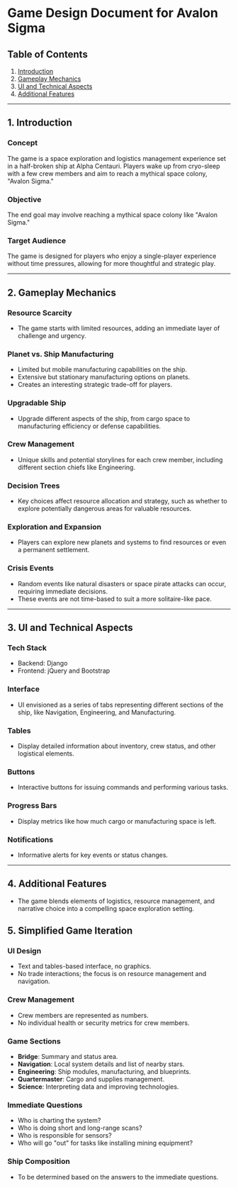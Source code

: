 # Game Design Document for Avalon Sigma

## Table of Contents
1. [Introduction](#introduction)
2. [Gameplay Mechanics](#gameplay-mechanics)
3. [UI and Technical Aspects](#ui-and-technical-aspects)
4. [Additional Features](#additional-features)

---

## 1. Introduction

### Concept
The game is a space exploration and logistics management experience set in a half-broken ship at Alpha Centauri. Players wake up from cryo-sleep with a few crew members and aim to reach a mythical space colony, "Avalon Sigma."

### Objective
The end goal may involve reaching a mythical space colony like "Avalon Sigma."

### Target Audience
The game is designed for players who enjoy a single-player experience without time pressures, allowing for more thoughtful and strategic play.

---

## 2. Gameplay Mechanics

### Resource Scarcity
- The game starts with limited resources, adding an immediate layer of challenge and urgency.

### Planet vs. Ship Manufacturing
- Limited but mobile manufacturing capabilities on the ship.
- Extensive but stationary manufacturing options on planets.
- Creates an interesting strategic trade-off for players.

### Upgradable Ship
- Upgrade different aspects of the ship, from cargo space to manufacturing efficiency or defense capabilities.

### Crew Management
- Unique skills and potential storylines for each crew member, including different section chiefs like Engineering.

### Decision Trees
- Key choices affect resource allocation and strategy, such as whether to explore potentially dangerous areas for valuable resources.

### Exploration and Expansion
- Players can explore new planets and systems to find resources or even a permanent settlement.

### Crisis Events
- Random events like natural disasters or space pirate attacks can occur, requiring immediate decisions.
- These events are not time-based to suit a more solitaire-like pace.

---

## 3. UI and Technical Aspects

### Tech Stack
- Backend: Django
- Frontend: jQuery and Bootstrap

### Interface
- UI envisioned as a series of tabs representing different sections of the ship, like Navigation, Engineering, and Manufacturing.

### Tables
- Display detailed information about inventory, crew status, and other logistical elements.

### Buttons
- Interactive buttons for issuing commands and performing various tasks.

### Progress Bars
- Display metrics like how much cargo or manufacturing space is left.

### Notifications
- Informative alerts for key events or status changes.

---

## 4. Additional Features
- The game blends elements of logistics, resource management, and narrative choice into a compelling space exploration setting.

## 5. Simplified Game Iteration

### UI Design
- Text and tables-based interface, no graphics.
- No trade interactions; the focus is on resource management and navigation.

### Crew Management
- Crew members are represented as numbers.
- No individual health or security metrics for crew members.

### Game Sections
- **Bridge**: Summary and status area.
- **Navigation**: Local system details and list of nearby stars.
- **Engineering**: Ship modules, manufacturing, and blueprints.
- **Quartermaster**: Cargo and supplies management.
- **Science**: Interpreting data and improving technologies.

### Immediate Questions
- Who is charting the system?
- Who is doing short and long-range scans?
- Who is responsible for sensors?
- Who will go "out" for tasks like installing mining equipment?

### Ship Composition
- To be determined based on the answers to the immediate questions.
